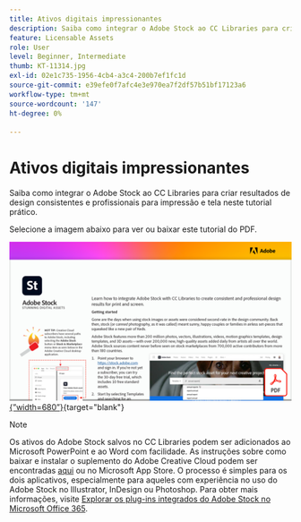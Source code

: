 ```yaml
---
title: Ativos digitais impressionantes
description: Saiba como integrar o Adobe Stock ao CC Libraries para criar resultados de design consistentes e profissionais para impressão e tela neste tutorial prático
feature: Licensable Assets
role: User
level: Beginner, Intermediate
thumb: KT-11314.jpg
exl-id: 02e1c735-1956-4cb4-a3c4-200b7ef1fc1d
source-git-commit: e39efe0f7afc4e3e970ea7f2df57b51bf17123a6
workflow-type: tm+mt
source-wordcount: '147'
ht-degree: 0%

---
```


# Ativos digitais impressionantes

Saiba como integrar o Adobe Stock ao CC Libraries para criar resultados de design consistentes e profissionais para impressão e tela neste tutorial prático.

Selecione a imagem abaixo para ver ou baixar este tutorial do PDF.

[![Primeira imagem de página do tutorial](assets/Stunningdigitalassets.png){”width=680”}](assets/Stunning-Digital-Assets.pdf){target="blank"}

>[!NOTE]
>
>Os ativos do Adobe Stock salvos no CC Libraries podem ser adicionados ao Microsoft PowerPoint e ao Word com facilidade. As instruções sobre como baixar e instalar o suplemento do Adobe Creative Cloud podem ser encontradas [aqui](https://helpx.adobe.com/creative-cloud/help/libraries-addin-microsoft-office.html) ou no Microsoft App Store. O processo é simples para os dois aplicativos, especialmente para aqueles com experiência no uso do Adobe Stock no Illustrator, InDesign ou Photoshop. Para obter mais informações, visite [Explorar os plug-ins integrados do Adobe Stock no Microsoft Office 365](https://helpx.adobe.com/stock/help/microsoft-office-plug-ins.html).
